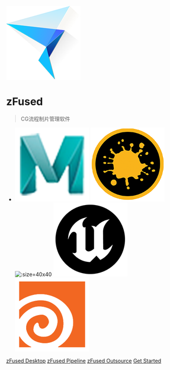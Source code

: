 ![logo](_logo/zfused-logo.png ':size=200x200')

# __zFused__

> CG流程制片管理软件

- ![](_logo/maya-logo.png ':size=40x40') ![](_logo/mari-logo.png ':size=40x40') ![](_logo/katana-logo.png" ':size=40x40') ![](_logo/ue-logo.png ':size=40x40') ![](_logo/houdini-logo.png ':size=40x40')


[zFused Desktop](desktop/README)
[zFused Pipeline](pipeline/README)
[zFused Outsource](outsource/README)
[Get Started]()


<!-- 背景图片 -->
<!-- ![](images/bg.png) -->